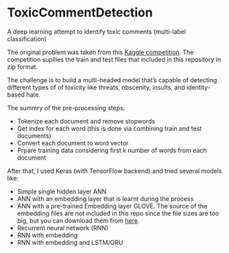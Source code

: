 # ToxicCommentDetection
A deep learning attempt to identify toxic comments (multi-label classification)

The original problem was taken from this [Kaggle competition](https://www.kaggle.com/c/jigsaw-toxic-comment-classification-challenge).
The competition supllies the train and test files that included in this repository in zip format.

The challenge is to build a multi-headed model that’s capable of detecting different types of of toxicity like threats, obscenity, insults, and identity-based hate.

The summry of the pre-processing steps:

- Tokenize each document and remove stopwords
- Get index for each word (this is done via combining train and test documents)
- Convert each document to word vector
- Prpare training data considering first k number of words from each document

After that, I used Keras (with TensorFlow backend) and tried several models like:

- Simple single hidden layer ANN
- ANN with an embedding layer that is learnt during the process
- ANN with a pre-trained Embedding layer GLOVE. The source of the embedding files are not included in this repo since the file sizes are too big, but you can download them from [here](https://nlp.stanford.edu/projects/glove/).
- Recurrent neural network (RNN) 
- RNN with embedding
- RNN with embedding and LSTM/GRU


